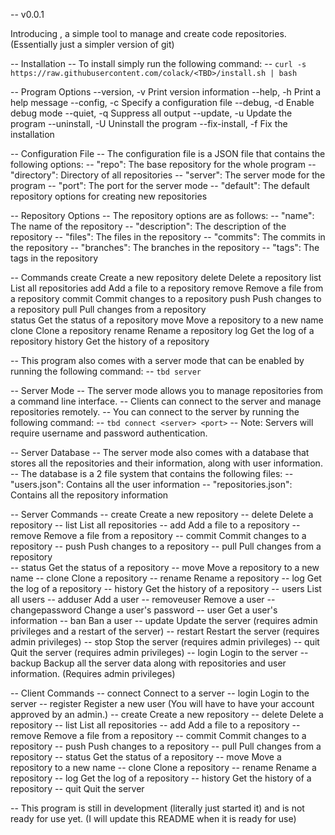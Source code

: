 -- <tbd> v0.0.1

Introducing <tbd>, a simple tool to manage and create code repositories. (Essentially just a simpler version of git)

-- Installation
    -- To install <tbd> simply run the following command:
        -- `curl -s https://raw.githubusercontent.com/colack/<TBD>/install.sh | bash`

-- Program Options
    --version, -v       Print version information
    --help, -h          Print a help message
    --config, -c        Specify a configuration file
    --debug, -d         Enable debug mode
    --quiet, -q         Suppress all output
    --update, -u        Update the program
    --uninstall, -U     Uninstall the program
    --fix-install, -f   Fix the installation

-- Configuration File 
    -- The configuration file is a JSON file that contains the following options:
        -- "repo": The base repository for the whole program
        -- "directory": Directory of all repositories
        -- "server": The server mode for the program
        -- "port": The port for the server mode
        -- "default": The default repository options for creating new repositories

-- Repository Options
    -- The repository options are as follows:
        -- "name": The name of the repository
        -- "description": The description of the repository
        -- "files": The files in the repository
        -- "commits": The commits in the repository
        -- "branches": The branches in the repository
        -- "tags": The tags in the repository

-- Commands
    create <name>           Create a new repository
    delete <name>           Delete a repository
    list                    List all repositories
    add <name> <file>       Add a file to a repository
    remove <name> <file>    Remove a file from a repository
    commit <name>           Commit changes to a repository
    push <name>             Push changes to a repository 
    pull <name>             Pull changes from a repository   
    status <name>           Get the status of a repository
    move <name> <newname>   Move a repository to a new name
    clone <name>            Clone a repository
    rename <name> <newname> Rename a repository
    log <name>              Get the log of a repository
    history <name>          Get the history of a repository

-- This program also comes with a server mode that can be enabled by running the following command:
    -- `tbd server`

-- Server Mode
    -- The server mode allows you to manage repositories from a command line interface.
    -- Clients can connect to the server and manage repositories remotely.
    -- You can connect to the server by running the following command:
        -- `tbd connect <server> <port>`
    -- Note: Servers will require username and password authentication.

-- Server Database
    -- The server mode also comes with a database that stores all the repositories and their information, along with user information.
    -- The database is a 2 file system that contains the following files:
        -- "users.json": Contains all the user information
        -- "repositories.json": Contains all the repository information

-- Server Commands
    -- create <name>                            Create a new repository
    -- delete <name>                            Delete a repository
    -- list                                     List all repositories
    -- add <name> <file>                        Add a file to a repository
    -- remove <name> <file>                     Remove a file from a repository
    -- commit <name>                            Commit changes to a repository
    -- push <name>                              Push changes to a repository 
    -- pull <name>                              Pull changes from a repository   
    -- status <name>                            Get the status of a repository
    -- move <name> <newname>                    Move a repository to a new name
    -- clone <name>                             Clone a repository
    -- rename <name> <newname>                  Rename a repository
    -- log <name>                               Get the log of a repository
    -- history <name>                           Get the history of a repository
    -- users                                    List all users
    -- adduser <username>                       Add a user
    -- removeuser <username>                    Remove a user
    -- changepassword <username> <password>     Change a user's password
    -- user <username>                          Get a user's information
    -- ban <username>                           Ban a user
    -- update                                   Update the server (requires admin privileges and a restart of the server)
    -- restart                                  Restart the server (requires admin privileges)
    -- stop                                     Stop the server (requires admin privileges)
    -- quit                                     Quit the server (requires admin privileges)
    -- login <username> <password>              Login to the server
    -- backup                                   Backup all the server data along with repositories and user information. (Requires admin privileges)

-- Client Commands
    -- connect <server> <port>                  Connect to a server
    -- login <username> <password>              Login to the server
    -- register <username> <password>           Register a new user (You will have to have your account approved by an admin.)
    -- create <name>                            Create a new repository
    -- delete <name>                            Delete a repository
    -- list                                     List all repositories
    -- add <name> <file>                        Add a file to a repository
    -- remove <name> <file>                     Remove a file from a repository
    -- commit <name>                            Commit changes to a repository
    -- push <name>                              Push changes to a repository
    -- pull <name>                              Pull changes from a repository
    -- status <name>                            Get the status of a repository
    -- move <name> <newname>                    Move a repository to a new name
    -- clone <name>                             Clone a repository
    -- rename <name> <newname>                  Rename a repository
    -- log <name>                               Get the log of a repository
    -- history <name>                           Get the history of a repository
    -- quit                                     Quit the server

-- This program is still in development (literally just started it) and is not ready for use yet. (I will update this README when it is ready for use)